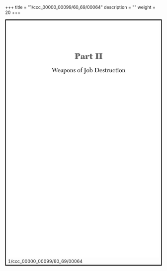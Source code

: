 +++
title = "1/ccc_00000_00099/60_69/00064"
description = ""
weight = 20
+++

<table style="border:2px solid black;max-width:800px;max-height:800px;" 
><tr><td>
<img class="center-fit-jpg"
src="/jpg_/out_jpg_dbc_064.jpg">
1/ccc_00000_00099/60_69/00064
</img></td></tr></table>

